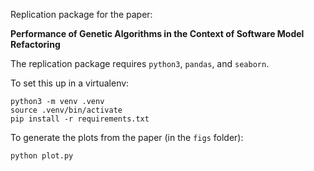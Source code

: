 Replication package for the paper:

**Performance of Genetic Algorithms in the Context of Software Model Refactoring**

The replication package requires `python3`, `pandas`, and `seaborn`.

To set this up in a virtualenv:
```shell
python3 -m venv .venv
source .venv/bin/activate
pip install -r requirements.txt
```

To generate the plots from the paper (in the `figs` folder):
```
python plot.py
```
